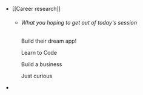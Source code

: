 - [[Career research]]
	- ###### What you hoping to get out of today's session
	  
	  Build their dream app!
	  
	  Learn to Code
	  
	  Build a business
	  
	  Just curious
-
